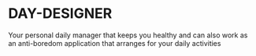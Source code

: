 # DAY-DESIGNER
Your personal daily manager that keeps you healthy and can also work as an anti-boredom application that arranges for your daily activities